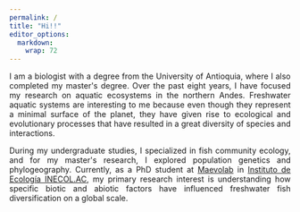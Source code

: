 ```yaml
---
permalink: /
title: "Hi!!"
editor_options: 
  markdown: 
    wrap: 72
---
```


<div style="text-align: justify"> 
I am a biologist with a degree from the University of Antioquia,
where I also completed my master's degree. Over the past eight years, I
have focused my research on aquatic ecosystems in the northern Andes.
Freshwater aquatic systems are interesting to me because even though
they represent a minimal surface of the planet, they have given rise to
ecological and evolutionary processes that have resulted in a great
diversity of species and interactions.

During my undergraduate studies, I specialized in fish community
ecology, and for my master's research, I explored population
genetics and phylogeography. Currently, as a PhD student at
<a href="https://maevolab.mx/" target="_blank">Maevolab</a> in
<a href="https://www.inecol.mx/" target="_blank">Instituto de Ecología INECOL.AC</a>,
my primary research interest is understanding how specific
biotic and abiotic factors have influenced
freshwater fish diversification on a global scale.
</div>